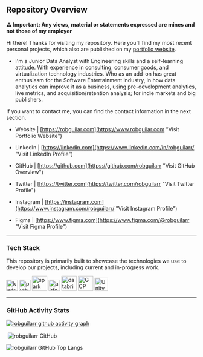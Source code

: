 ## Repository Overview

**⚠️ Important: Any views, material or statements expressed are mines and not those of my employer**

Hi there! Thanks for visiting my repository. Here you'll find my most recent personal projects, which also are published on my [portfolio website](https://www.robguilar.com/).

- I'm a Junior Data Analyst with Engineering skills and a self-learning attitude. With experience in consulting, consumer goods, and virtualization technology industries. Who as an add-on has great enthusiasm for the Software Entertainment industry, in how data analytics can improve it as a business, using pre-development analytics, live metrics, and acquisition/retention analysis; for indie markets and big publishers.

If you want to contact me, you can find the contact information in the next section.

- Website | [https://robguilar.com](https://www.robguilar.com "Visit Portfolio Website")

- LinkedIn | [https://linkedin.com](https://www.linkedin.com/in/robguilarr/ "Visit LinkedIn Profile")

- GitHub | [https://github.com](https://github.com/robguilarr "Visit GitHub Overview")

- Twitter | [https://twitter.com](https://twitter.com/robguilarr "Visit Twitter Profile")

- Instagram | [https://instagram.com](https://www.instagram.com/robguilarr/ "Visit Instagram Profile")

- Figma | [https://www.figma.com](https://www.figma.com/@robguilarr "Visit Figma Profile")

---

### Tech Stack

This repository is primarily built to showcase the technologies we use to develop our projects, including current and in-progress work.

<p align="left"> <a href="https://kedro.org/" target="_blank" rel="noreferrer"> <img src="https://kedro.org/images/kedro-logo.svg" alt="kedro" width="30" height="30"/><a/>
  <a href="https://www.python.org/" target="_blank" rel="noreferrer"> <img src="https://upload.wikimedia.org/wikipedia/commons/thumb/c/c3/Python-logo-notext.svg/121px-Python-logo-notext.svg.png" alt="python" width="30" height="30"/><a/>
    <a href="https://spark.apache.org/" target="_blank" rel="noreferrer"> <img src="https://spark.apache.org/images/spark-logo-rev.svg" alt="spark" width="40" height="40"/><a/>
     <a href="https://airflow.apache.org/" target="_blank" rel="noreferrer"> <img src="https://airflow.apache.org/docs/apache-airflow/1.10.6/_images/pin_large.png" alt="airfow" width="30" height="30"/><a/>
       <a href="https://www.databricks.com/" target="_blank" rel="noreferrer"> <img src="https://www.databricks.com/wp-content/uploads/2022/06/db-nav-logo-stacked-white-desktop.svg" alt="databricks" width="40" height="40"/><a/>
         <a href="https://cloud.google.com/" target="_blank" rel="noreferrer"> <img src="https://cdn.icon-icons.com/icons2/2642/PNG/512/google_cloud_logo_icon_159333.png" alt="GCP" width="40" height="40"/><a/>
           <a href="https://unity.com/" target="_blank" rel="noreferrer"> <img src="https://preview.redd.it/tu3gt6ysfxq71.png?auto=webp&s=10ab55d9dc09e7ed6ea59bd5916800a5272d5969" alt="Unity" width="35" height="35"/><a/>
           
---

### GitHub Activity Stats
             
[![robguilarr github activity graph](https://github-readme-activity-graph.cyclic.app/graph?username=robguilarr&bg_color=0d1117&color=f5f5f5&line=ffffff&point=059eda&area=false&hide_border=true)](https://github.com/robguilarr/robguilarr/blob/main/README.md#github-activity-stats)
             
<p></p>
             
<p>&nbsp;<img align="center" src="https://github-readme-stats.vercel.app/api?username=robguilarr&show_icons=true&locale=en&theme=react" alt="robguilarr GitHub" /></p>
<p><img align="left" src="https://github-readme-stats.vercel.app/api/top-langs?username=robguilarr&show_icons=true&locale=en&layout=compact&theme=react" alt="robguilarr GitHub Top Langs"/></p>



